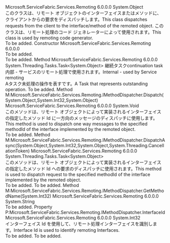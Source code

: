 <Type Name="MethodDispatcherBase" FullName="Microsoft.ServiceFabric.Services.Remoting.Builder.MethodDispatcherBase">
  <TypeSignature Language="C#" Value="public abstract class MethodDispatcherBase" />
  <TypeSignature Language="ILAsm" Value=".class public auto ansi abstract beforefieldinit MethodDispatcherBase extends System.Object" />
  <TypeSignature Language="DocId" Value="T:Microsoft.ServiceFabric.Services.Remoting.Builder.MethodDispatcherBase" />
  <TypeSignature Language="VB.NET" Value="Public MustInherit Class MethodDispatcherBase" />
  <TypeSignature Language="F#" Value="type MethodDispatcherBase = class&#xA;    interface IMethodDispatcher" />
  <AssemblyInfo>
    <AssemblyName>Microsoft.ServiceFabric.Services.Remoting</AssemblyName>
    <AssemblyVersion>6.0.0.0</AssemblyVersion>
  </AssemblyInfo>
  <Base>
    <BaseTypeName>System.Object</BaseTypeName>
  </Base>
  <Interfaces />
  <Docs>
    <summary>
            <span data-ttu-id="700a6-101">このクラスは、リモート オブジェクトのインターフェイスまたはメソッドに、クライアントからの要求をディスパッチします。</span><span class="sxs-lookup"><span data-stu-id="700a6-101">This class dispatches requests from the client to the interface/method of the remoted object.</span></span>
            <span data-ttu-id="700a6-102">このクラスは、リモート処理のコード ジェネレーターによって使用されます。</span><span class="sxs-lookup"><span data-stu-id="700a6-102">This class is used by remoting code generator.</span></span>
            </summary>
    <remarks>To be added.</remarks>
  </Docs>
  <Members>
    <Member MemberName=".ctor">
      <MemberSignature Language="C#" Value="protected MethodDispatcherBase ();" />
      <MemberSignature Language="ILAsm" Value=".method familyhidebysig specialname rtspecialname instance void .ctor() cil managed" />
      <MemberSignature Language="DocId" Value="M:Microsoft.ServiceFabric.Services.Remoting.Builder.MethodDispatcherBase.#ctor" />
      <MemberSignature Language="VB.NET" Value="Protected Sub New ()" />
      <MemberType>Constructor</MemberType>
      <AssemblyInfo>
        <AssemblyName>Microsoft.ServiceFabric.Services.Remoting</AssemblyName>
        <AssemblyVersion>6.0.0.0</AssemblyVersion>
      </AssemblyInfo>
      <Parameters />
      <Docs>
        <summary>To be added.</summary>
        <remarks>To be added.</remarks>
      </Docs>
    </Member>
    <Member MemberName="ContinueWith">
      <MemberSignature Language="C#" Value="protected System.Threading.Tasks.Task&lt;object&gt; ContinueWith (System.Threading.Tasks.Task task);" />
      <MemberSignature Language="ILAsm" Value=".method familyhidebysig instance class System.Threading.Tasks.Task`1&lt;object&gt; ContinueWith(class System.Threading.Tasks.Task task) cil managed" />
      <MemberSignature Language="DocId" Value="M:Microsoft.ServiceFabric.Services.Remoting.Builder.MethodDispatcherBase.ContinueWith(System.Threading.Tasks.Task)" />
      <MemberSignature Language="F#" Value="member this.ContinueWith : System.Threading.Tasks.Task -&gt; System.Threading.Tasks.Task&lt;obj&gt;" Usage="methodDispatcherBase.ContinueWith task" />
      <MemberType>Method</MemberType>
      <AssemblyInfo>
        <AssemblyName>Microsoft.ServiceFabric.Services.Remoting</AssemblyName>
        <AssemblyVersion>6.0.0.0</AssemblyVersion>
      </AssemblyInfo>
      <ReturnValue>
        <ReturnType>System.Threading.Tasks.Task&lt;System.Object&gt;</ReturnType>
      </ReturnValue>
      <Parameters>
        <Parameter Name="task" Type="System.Threading.Tasks.Task" />
      </Parameters>
      <Docs>
        <param name="task"><span data-ttu-id="700a6-103">継続タスク</span><span class="sxs-lookup"><span data-stu-id="700a6-103">continuation task</span></span></param>
        <summary>
            <span data-ttu-id="700a6-104">内部 - サービスのリモート処理で使用されます。</span><span class="sxs-lookup"><span data-stu-id="700a6-104">Internal - used by Service remoting</span></span>
            </summary>
        <returns>
            <span data-ttu-id="700a6-105">A<see cref="T:System.Threading.Tasks.Task">タスク</see>未処理の操作を表すです。</span><span class="sxs-lookup"><span data-stu-id="700a6-105">A <see cref="T:System.Threading.Tasks.Task">Task</see> that represents outstanding operation.</span></span>
            </returns>
        <remarks>To be added.</remarks>
      </Docs>
    </Member>
    <Member MemberName="Dispatch">
      <MemberSignature Language="C#" Value="public abstract void Dispatch (object objectImplementation, int methodId, object messageBody);" />
      <MemberSignature Language="ILAsm" Value=".method public hidebysig newslot virtual instance void Dispatch(object objectImplementation, int32 methodId, object messageBody) cil managed" />
      <MemberSignature Language="DocId" Value="M:Microsoft.ServiceFabric.Services.Remoting.Builder.MethodDispatcherBase.Dispatch(System.Object,System.Int32,System.Object)" />
      <MemberSignature Language="VB.NET" Value="Public MustOverride Sub Dispatch (objectImplementation As Object, methodId As Integer, messageBody As Object)" />
      <MemberSignature Language="F#" Value="abstract member Dispatch : obj * int * obj -&gt; unit" Usage="methodDispatcherBase.Dispatch (objectImplementation, methodId, messageBody)" />
      <MemberType>Method</MemberType>
      <Implements>
        <InterfaceMember>M:Microsoft.ServiceFabric.Services.Remoting.IMethodDispatcher.Dispatch(System.Object,System.Int32,System.Object)</InterfaceMember>
      </Implements>
      <AssemblyInfo>
        <AssemblyName>Microsoft.ServiceFabric.Services.Remoting</AssemblyName>
        <AssemblyVersion>6.0.0.0</AssemblyVersion>
      </AssemblyInfo>
      <ReturnValue>
        <ReturnType>System.Void</ReturnType>
      </ReturnValue>
      <Parameters>
        <Parameter Name="objectImplementation" Type="System.Object" />
        <Parameter Name="methodId" Type="System.Int32" />
        <Parameter Name="messageBody" Type="System.Object" />
      </Parameters>
      <Docs>
        <param name="objectImplementation"></param>
        <param name="methodId"></param>
        <param name="messageBody"></param>
        <summary>
            <span data-ttu-id="700a6-106">このメソッドは、リモート オブジェクトによって実装されるインターフェイスの指定したメソッド Id に一方向のメッセージのディスパッチに使用します。</span><span class="sxs-lookup"><span data-stu-id="700a6-106">This method is used to dispatch one way messages to the specified methodId of the interface implemented by the remoted object.</span></span>
            </summary>
        <remarks>To be added.</remarks>
      </Docs>
    </Member>
    <Member MemberName="DispatchAsync">
      <MemberSignature Language="C#" Value="public abstract System.Threading.Tasks.Task&lt;object&gt; DispatchAsync (object objectImplementation, int methodId, object requestBody, System.Threading.CancellationToken cancellationToken);" />
      <MemberSignature Language="ILAsm" Value=".method public hidebysig newslot virtual instance class System.Threading.Tasks.Task`1&lt;object&gt; DispatchAsync(object objectImplementation, int32 methodId, object requestBody, valuetype System.Threading.CancellationToken cancellationToken) cil managed" />
      <MemberSignature Language="DocId" Value="M:Microsoft.ServiceFabric.Services.Remoting.Builder.MethodDispatcherBase.DispatchAsync(System.Object,System.Int32,System.Object,System.Threading.CancellationToken)" />
      <MemberSignature Language="F#" Value="abstract member DispatchAsync : obj * int * obj * System.Threading.CancellationToken -&gt; System.Threading.Tasks.Task&lt;obj&gt;" Usage="methodDispatcherBase.DispatchAsync (objectImplementation, methodId, requestBody, cancellationToken)" />
      <MemberType>Method</MemberType>
      <Implements>
        <InterfaceMember>M:Microsoft.ServiceFabric.Services.Remoting.IMethodDispatcher.DispatchAsync(System.Object,System.Int32,System.Object,System.Threading.CancellationToken)</InterfaceMember>
      </Implements>
      <AssemblyInfo>
        <AssemblyName>Microsoft.ServiceFabric.Services.Remoting</AssemblyName>
        <AssemblyVersion>6.0.0.0</AssemblyVersion>
      </AssemblyInfo>
      <ReturnValue>
        <ReturnType>System.Threading.Tasks.Task&lt;System.Object&gt;</ReturnType>
      </ReturnValue>
      <Parameters>
        <Parameter Name="objectImplementation" Type="System.Object" />
        <Parameter Name="methodId" Type="System.Int32" />
        <Parameter Name="requestBody" Type="System.Object" />
        <Parameter Name="cancellationToken" Type="System.Threading.CancellationToken" />
      </Parameters>
      <Docs>
        <param name="objectImplementation"></param>
        <param name="methodId"></param>
        <param name="requestBody"></param>
        <param name="cancellationToken"></param>
        <summary>
            <span data-ttu-id="700a6-107">このメソッドは、リモート オブジェクトによって実装されるインターフェイスの指定したメソッド Id への要求のディスパッチに使用されます。</span><span class="sxs-lookup"><span data-stu-id="700a6-107">This method is used to dispatch request to the specified methodId of the interface implemented by the remoted object.</span></span>
             </summary>
        <returns>To be added.</returns>
        <remarks>To be added.</remarks>
      </Docs>
    </Member>
    <Member MemberName="GetMethodName">
      <MemberSignature Language="C#" Value="public string GetMethodName (int methodId);" />
      <MemberSignature Language="ILAsm" Value=".method public hidebysig newslot virtual instance string GetMethodName(int32 methodId) cil managed" />
      <MemberSignature Language="DocId" Value="M:Microsoft.ServiceFabric.Services.Remoting.Builder.MethodDispatcherBase.GetMethodName(System.Int32)" />
      <MemberSignature Language="VB.NET" Value="Public Function GetMethodName (methodId As Integer) As String" />
      <MemberSignature Language="F#" Value="abstract member GetMethodName : int -&gt; string&#xA;override this.GetMethodName : int -&gt; string" Usage="methodDispatcherBase.GetMethodName methodId" />
      <MemberType>Method</MemberType>
      <Implements>
        <InterfaceMember>M:Microsoft.ServiceFabric.Services.Remoting.IMethodDispatcher.GetMethodName(System.Int32)</InterfaceMember>
      </Implements>
      <AssemblyInfo>
        <AssemblyName>Microsoft.ServiceFabric.Services.Remoting</AssemblyName>
        <AssemblyVersion>6.0.0.0</AssemblyVersion>
      </AssemblyInfo>
      <ReturnValue>
        <ReturnType>System.String</ReturnType>
      </ReturnValue>
      <Parameters>
        <Parameter Name="methodId" Type="System.Int32" />
      </Parameters>
      <Docs>
        <param name="methodId"></param>
        <summary />
        <returns />
        <remarks>To be added.</remarks>
      </Docs>
    </Member>
    <Member MemberName="InterfaceId">
      <MemberSignature Language="C#" Value="public int InterfaceId { get; }" />
      <MemberSignature Language="ILAsm" Value=".property instance int32 InterfaceId" />
      <MemberSignature Language="DocId" Value="P:Microsoft.ServiceFabric.Services.Remoting.Builder.MethodDispatcherBase.InterfaceId" />
      <MemberSignature Language="VB.NET" Value="Public ReadOnly Property InterfaceId As Integer" />
      <MemberSignature Language="F#" Value="member this.InterfaceId : int" Usage="Microsoft.ServiceFabric.Services.Remoting.Builder.MethodDispatcherBase.InterfaceId" />
      <MemberType>Property</MemberType>
      <Implements>
        <InterfaceMember>P:Microsoft.ServiceFabric.Services.Remoting.IMethodDispatcher.InterfaceId</InterfaceMember>
      </Implements>
      <AssemblyInfo>
        <AssemblyName>Microsoft.ServiceFabric.Services.Remoting</AssemblyName>
        <AssemblyVersion>6.0.0.0</AssemblyVersion>
      </AssemblyInfo>
      <ReturnValue>
        <ReturnType>System.Int32</ReturnType>
      </ReturnValue>
      <Docs>
        <summary>
             <span data-ttu-id="700a6-108">インターフェイス Id を使用して、リモート処理インターフェイスを識別します。</span><span class="sxs-lookup"><span data-stu-id="700a6-108">Interface Id is used to identify remoting Interfaces.</span></span>
            </summary>
        <value>To be added.</value>
        <remarks>To be added.</remarks>
      </Docs>
    </Member>
  </Members>
</Type>